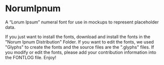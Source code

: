 # NorumIpnum
A “Lorum Ipsum” numeral font for use in mockups to represent placeholder data. 

If you just want to install the fonts, download and install the fonts in the "Norum Ipnum Distribution" Folder.
If you want to edit the fonts, we used "Glyphs" to create the fonts and the source files are the ".glyphs" files. 
If you modify or edit the fonts, please add your contribution information into the FONTLOG file.
Enjoy!
